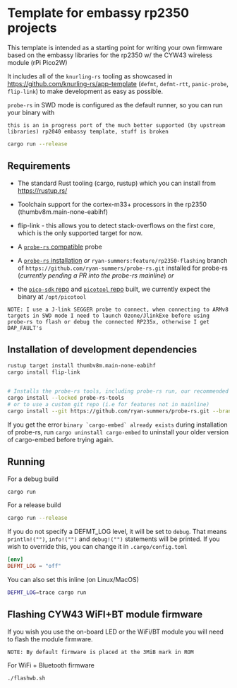 # Template for embassy rp2350 projects

This template is intended as a starting point for writing your own firmware based on the embassy libraries for the rp2350 w/ the CYW43 wireless module (rPi Pico2W)

It includes all of the `knurling-rs` tooling as showcased in <https://github.com/knurling-rs/app-template> (`defmt`, `defmt-rtt`, `panic-probe`, `flip-link`) to make development as easy as possible.

`probe-rs` in SWD mode is configured as the default runner, so you can run your binary with

`this is an in progress port of the much better supported (by upstream libraries) rp2040 embassy template, stuff is broken`

```sh
cargo run --release
```

## Requirements
  
- The standard Rust tooling (cargo, rustup) which you can install from <https://rustup.rs/>

- Toolchain support for the cortex-m33+ processors in the rp2350 (thumbv8m.main-none-eabihf)

- flip-link - this allows you to detect stack-overflows on the first core, which is the only supported target for now.

- A [`probe-rs` compatible](https://probe.rs/docs/getting-started/probe-setup/) probe

- A [`probe-rs` installation](https://probe.rs/docs/getting-started/installation/) *or* `ryan-summers:feature/rp2350-flashing` branch of `https://github.com/ryan-summers/probe-rs.git` installed for probe-rs (*currently pending a PR into the probe-rs mainline*)
 *or*
- the [`pico-sdk` repo](https://github.com/raspberrypi/pico-sdk) and [`picotool` repo](https://github.com/raspberrypi/picotool) built, we currently expect the binary at `/opt/picotool`

`NOTE: I use a J-link SEGGER probe to connect, when connecting to ARMv8 targets in SWD mode I need to launch Ozone/JlinkExe before using probe-rs to flash or debug the connected RP235x, otherwise I get DAP_FAULT's`

## Installation of development dependencies

```sh
rustup target install thumbv8m.main-none-eabihf
cargo install flip-link


# Installs the probe-rs tools, including probe-rs run, our recommended default runner
cargo install --locked probe-rs-tools
# or to use a custom git repo (i.e for features not in mainline)
cargo install --git https://github.com/ryan-summers/probe-rs.git --branch feature/rp2350-flashing probe-rs-tools --locked 

```

If you get the error ``binary `cargo-embed` already exists`` during installation of probe-rs, run `cargo uninstall cargo-embed` to uninstall your older version of cargo-embed before trying again.

## Running

For a debug build

```sh
cargo run
```

For a release build

```sh
cargo run --release
```

If you do not specify a DEFMT_LOG level, it will be set to `debug`.
That means `println!("")`, `info!("")` and `debug!("")` statements will be printed.
If you wish to override this, you can change it in `.cargo/config.toml`

```toml
[env]
DEFMT_LOG = "off"
```

You can also set this inline (on Linux/MacOS)  

```sh
DEFMT_LOG=trace cargo run
```

## Flashing CYW43 WiFI+BT module firmware

If you wish you use the on-board LED or the WiFi/BT module you will need to flash the module firmware.

`NOTE: By default firmware is placed at the 3MiB mark in ROM`

For WiFi + Bluetooth firmware

```sh
./flashwb.sh
```
